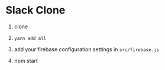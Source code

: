 # Slack Clone

1) clone 

2) <code>yarn add all</code> 

3) add  your firebase configuration settings in <code>src/firebase.js</code> 

4) npm start

